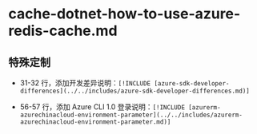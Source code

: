 # cache-dotnet-how-to-use-azure-redis-cache.md

## 特殊定制

* 31-32 行，添加开发差异说明：`[!INCLUDE [azure-sdk-developer-differences](../../includes/azure-sdk-developer-differences.md)]`

* 56-57 行，添加 Azure CLI 1.0 登录说明：`[!INCLUDE [azurerm-azurechinacloud-environment-parameter](../../includes/azurerm-azurechinacloud-environment-parameter.md)]`